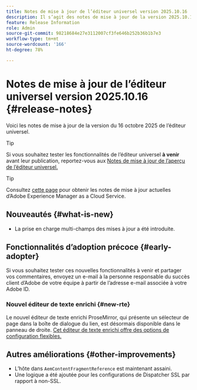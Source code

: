 ```yaml
---
title: Notes de mise à jour de l’éditeur universel version 2025.10.16
description: Il s’agit des notes de mise à jour de la version 2025.10.16 de l’éditeur universel.
feature: Release Information
role: Admin
source-git-commit: 98218684e27e3112007cf3fe646b252b36b1b7e3
workflow-type: tm+mt
source-wordcount: '166'
ht-degree: 78%

---
```



# Notes de mise à jour de l’éditeur universel version 2025.10.16 {#release-notes}

Voici les notes de mise à jour de la version du 16 octobre 2025 de l’éditeur universel.

>[!TIP]
>
>Si vous souhaitez tester les fonctionnalités de l’éditeur universel **à venir** avant leur publication, reportez-vous aux [Notes de mise à jour de l’aperçu de l’éditeur universel.](/help/release-notes/universal-editor/preview.md)

>[!TIP]
>
>Consultez [cette page](/help/release-notes/release-notes-cloud/release-notes-current.md) pour obtenir les notes de mise à jour actuelles d’Adobe Experience Manager as a Cloud Service.

## Nouveautés {#what-is-new}

* La prise en charge multi-champs des mises à jour a été introduite.

## Fonctionnalités d’adoption précoce {#early-adopter}

Si vous souhaitez tester ces nouvelles fonctionnalités à venir et partager vos commentaires, envoyez un e-mail à la personne responsable du succès client d’Adobe de votre équipe à partir de l’adresse e-mail associée à votre Adobe ID.

### Nouvel éditeur de texte enrichi {#new-rte}

Le nouvel éditeur de texte enrichi ProseMirror, qui présente un sélecteur de page dans la boîte de dialogue du lien, est désormais disponible dans le panneau de droite. [Cet éditeur de texte enrichi offre des options de configuration flexibles.](/help/implementing/universal-editor/configure-rte.md)

## Autres améliorations {#other-improvements}

* L’hôte dans `AemContentFragmentReference` est maintenant assaini.
* Une logique a été ajoutée pour les configurations de Dispatcher SSL par rapport à non-SSL.
